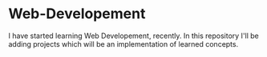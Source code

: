 # Web-Developement

I have started learning Web Developement, recently. In this repository 
I'll be adding projects which will be an implementation of learned concepts.
